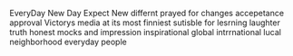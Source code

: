 EveryDay New Day Expect New  differnt prayed for changes accepetance approval Victorys media at its most finniest sutisble for lesrning laughter truth honest mocks and impression inspirational global intrrnational lucal neighborhood everyday people 
